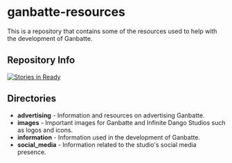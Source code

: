 # ganbatte-resources
This is a repository that contains some of the resources used to help with the development of Ganbatte.

## Repository Info
[![Stories in Ready](https://badge.waffle.io/Infinite-Dango-Studios/ganbatte-resources.png?label=ready&title=Ready)](http://waffle.io/Infinite-Dango-Studios/ganbatte-resources)

## Directories
- **advertising** - Information and resources on advertising Ganbatte.
- **images** - Important images for Ganbatte and Infinite Dango Studios such as logos and icons.
- **information** - Information used in the development of Ganbatte.
- **social_media** - Information related to the studio's social media presence.
